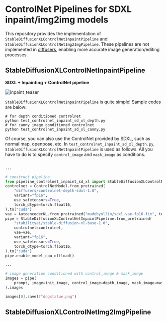 # ControlNet Pipelines for SDXL inpaint/img2img models
This repository provides the implementation of `StableDiffusionXLControlNetInpaintPipeline` and `StableDiffusionXLControlNetImg2ImgPipeline`. These pipelines are not implemented in [diffusers](https://github.com/huggingface/diffusers), enabling more accurate image generation/editing processes. 
## StableDiffusionXLControlNetInpaintPipeline
**SDXL + Inpainting + ControlNet pipeline**

![inpaint_teaser](https://github.com/kamata1729/SDXL_controlnet_inpait_img2img_pipelines/assets/26928144/67d4a33b-0dbd-4c1e-9240-9c75b5ebeaea)

`StableDiffusionXLControlNetInpaintPipeline` is quite simple!
Sample codes are below:
```
# for depth conditioned controlnet
python test_controlnet_inpaint_sd_xl_depth.py
# for canny image conditioned controlnet
python test_controlnet_inpaint_sd_xl_canny.py
```
Of course, you can also use the ControlNet provided by SDXL, such as normal map, openpose, etc.
In `test_controlnet_inpaint_sd_xl_depth.py`, `StableDiffusionXLControlNetInpaintPipeline` is used as follows. 
All you have to do is to specify `control_image` and `mask_image` as conditions.

```python

...

# construct pipeline
from pipeline_controlnet_inpaint_sd_xl import StableDiffusionXLControlNetInpaintPipeline
controlnet = ControlNetModel.from_pretrained(
    "diffusers/controlnet-depth-sdxl-1.0",
    variant="fp16",
    use_safetensors=True,
    torch_dtype=torch.float16,
).to("cuda")
vae = AutoencoderKL.from_pretrained("madebyollin/sdxl-vae-fp16-fix", torch_dtype=torch.float16).to("cuda")
pipe = StableDiffusionXLControlNetInpaintPipeline.from_pretrained(
    "stabilityai/stable-diffusion-xl-base-1.0",
    controlnet=controlnet,
    vae=vae,
    variant="fp16",
    use_safetensors=True,
    torch_dtype=torch.float16,
).to("cuda")
pipe.enable_model_cpu_offload()

...

# image generation conditioned with control_image & mask_image
images = pipe(
    prompt, image=init_image, control_image=depth_image, mask_image=mask_image, num_inference_steps=30, controlnet_conditioning_scale=controlnet_conditioning_scale,
).images

images[0].save(f"dogstatue.png")
```


## StableDiffusionXLControlNetImg2ImgPipeline
